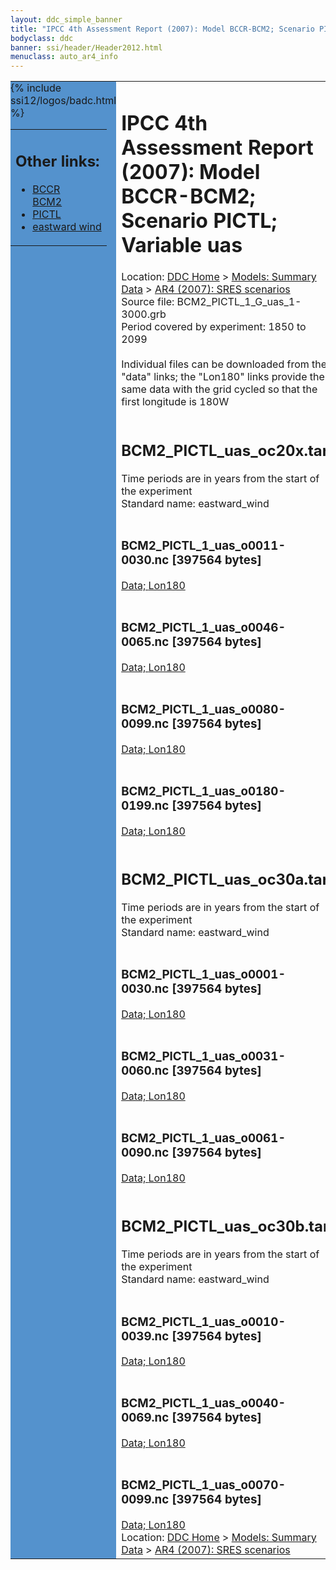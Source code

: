 ```yaml
---
layout: ddc_simple_banner
title: "IPCC 4th Assessment Report (2007): Model BCCR-BCM2; Scenario PICTL; Variable uas"
bodyclass: ddc
banner: ssi/header/Header2012.html
menuclass: auto_ar4_info
---
```



<table width="100%" border="0" cellspacing="0" cellpadding="0" style="border-collapse: collapse;">
<tr style="margin:0;padding:0;border:0;">
<td style="margin:0;padding:0;border:0;height:1pt;width:150pt;background:#5492CD;" valign="top" >

<div id="lh-col2" class="auto_ar4_info">
<table class="menumain" bgcolor="#5492CD" cellspacing="0" width="100%" border="0">
<tr><td>
<h2> Other links:</h2>
<ul>
<li><a href="/auto/ar4/model-BCCR-BCM2.html">BCCR<br/>BCM2</a></li>
<li><a href="/auto/ar4/scenario-PICTL.html">PICTL</a></li>
<li><a href="/auto/ar4/var-eastward_wind.html">eastward wind</a></li>
</ul>
</td></tr>
{% include ssi12/logos/badc.html %}
</table>
</div>
</td>
<td><h1>IPCC 4th Assessment Report (2007): Model BCCR-BCM2; Scenario PICTL; Variable uas</h1>

<!-- Breadcrumb1 -->
<div id="breadcrumb1" align="left">
Location: <a href="/index.html">DDC Home</a> > <a href="/sim/gcm_clim/">Models: Summary Data</a>
> <a href="/sim/gcm_clim/SRES_AR4/index.html">AR4 (2007): SRES scenarios</a>
</div>
<!-- End of Breadcrumb1 -->Source file: BCM2_PICTL_1_G_uas_1-3000.grb
<br/>
Period covered by experiment: 1850 to 2099<br/>
<br/>Individual files can be downloaded from the "data" links; the "Lon180" links provide the same data
         with the grid cycled so that the first longitude is 180W<br/>
<br/><h2>BCM2_PICTL_uas_oc20x.tar</h2>
Time periods are in years from the start of the experiment<br/>
Standard name: eastward_wind<br>
<br/><h3>BCM2_PICTL_1_uas_o0011-0030.nc [397564 bytes]</h3>
<a href="/cgi-bin/downl/ar4_nc/uas/BCM2_PICTL_1_uas_o0011-0030.nc">Data; </a><a href="/cgi-bin/downl/ar4_nc/uas/BCM2_PICTL_1_uas_o0011-0030.cyto180.nc"> Lon180</a><br/>
<br/><h3>BCM2_PICTL_1_uas_o0046-0065.nc [397564 bytes]</h3>
<a href="/cgi-bin/downl/ar4_nc/uas/BCM2_PICTL_1_uas_o0046-0065.nc">Data; </a><a href="/cgi-bin/downl/ar4_nc/uas/BCM2_PICTL_1_uas_o0046-0065.cyto180.nc"> Lon180</a><br/>
<br/><h3>BCM2_PICTL_1_uas_o0080-0099.nc [397564 bytes]</h3>
<a href="/cgi-bin/downl/ar4_nc/uas/BCM2_PICTL_1_uas_o0080-0099.nc">Data; </a><a href="/cgi-bin/downl/ar4_nc/uas/BCM2_PICTL_1_uas_o0080-0099.cyto180.nc"> Lon180</a><br/>
<br/><h3>BCM2_PICTL_1_uas_o0180-0199.nc [397564 bytes]</h3>
<a href="/cgi-bin/downl/ar4_nc/uas/BCM2_PICTL_1_uas_o0180-0199.nc">Data; </a><a href="/cgi-bin/downl/ar4_nc/uas/BCM2_PICTL_1_uas_o0180-0199.cyto180.nc"> Lon180</a><br/>
<br/><h2>BCM2_PICTL_uas_oc30a.tar</h2>
Time periods are in years from the start of the experiment<br/>
Standard name: eastward_wind<br>
<br/><h3>BCM2_PICTL_1_uas_o0001-0030.nc [397564 bytes]</h3>
<a href="/cgi-bin/downl/ar4_nc/uas/BCM2_PICTL_1_uas_o0001-0030.nc">Data; </a><a href="/cgi-bin/downl/ar4_nc/uas/BCM2_PICTL_1_uas_o0001-0030.cyto180.nc"> Lon180</a><br/>
<br/><h3>BCM2_PICTL_1_uas_o0031-0060.nc [397564 bytes]</h3>
<a href="/cgi-bin/downl/ar4_nc/uas/BCM2_PICTL_1_uas_o0031-0060.nc">Data; </a><a href="/cgi-bin/downl/ar4_nc/uas/BCM2_PICTL_1_uas_o0031-0060.cyto180.nc"> Lon180</a><br/>
<br/><h3>BCM2_PICTL_1_uas_o0061-0090.nc [397564 bytes]</h3>
<a href="/cgi-bin/downl/ar4_nc/uas/BCM2_PICTL_1_uas_o0061-0090.nc">Data; </a><a href="/cgi-bin/downl/ar4_nc/uas/BCM2_PICTL_1_uas_o0061-0090.cyto180.nc"> Lon180</a><br/>
<br/><h2>BCM2_PICTL_uas_oc30b.tar</h2>
Time periods are in years from the start of the experiment<br/>
Standard name: eastward_wind<br>
<br/><h3>BCM2_PICTL_1_uas_o0010-0039.nc [397564 bytes]</h3>
<a href="/cgi-bin/downl/ar4_nc/uas/BCM2_PICTL_1_uas_o0010-0039.nc">Data; </a><a href="/cgi-bin/downl/ar4_nc/uas/BCM2_PICTL_1_uas_o0010-0039.cyto180.nc"> Lon180</a><br/>
<br/><h3>BCM2_PICTL_1_uas_o0040-0069.nc [397564 bytes]</h3>
<a href="/cgi-bin/downl/ar4_nc/uas/BCM2_PICTL_1_uas_o0040-0069.nc">Data; </a><a href="/cgi-bin/downl/ar4_nc/uas/BCM2_PICTL_1_uas_o0040-0069.cyto180.nc"> Lon180</a><br/>
<br/><h3>BCM2_PICTL_1_uas_o0070-0099.nc [397564 bytes]</h3>
<a href="/cgi-bin/downl/ar4_nc/uas/BCM2_PICTL_1_uas_o0070-0099.nc">Data; </a><a href="/cgi-bin/downl/ar4_nc/uas/BCM2_PICTL_1_uas_o0070-0099.cyto180.nc"> Lon180</a><br/>
<!-- Breadcrumb2 -->
<div id="breadcrumb2" align="left">
Location: <a href="/index.html">DDC Home</a> > <a href="/sim/gcm_clim/">Models: Summary Data</a>
> <a href="/sim/gcm_clim/SRES_AR4/index.html">AR4 (2007): SRES scenarios</a>
</div>
<!-- End of Breadcrumb2 --></td></tr></table>
